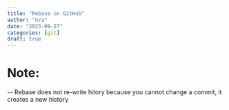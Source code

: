 ```yaml
---
title: "Rebase on GitHub"
author: "n/a"
date: "2023-09-27"
categories: [git]
draft: true
---
```


# Note: 
-- Rebase does not re-write hitory because you cannot change a commit, it creates a new history
